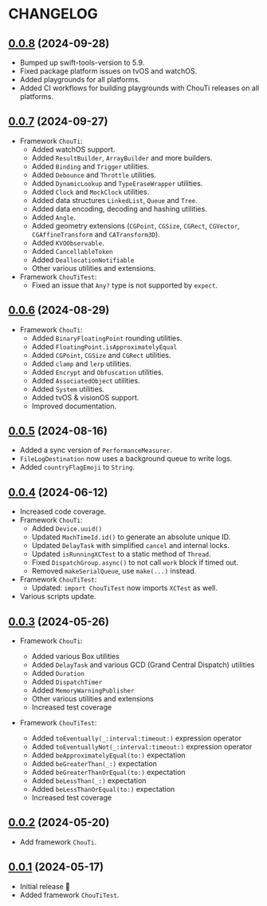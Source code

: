 # CHANGELOG

## [0.0.8](https://github.com/honghaoz/ChouTi/releases/tag/0.0.8) (2024-09-28)

- Bumped up swift-tools-version to 5.9.
- Fixed package platform issues on tvOS and watchOS.
- Added playgrounds for all platforms.
- Added CI workflows for building playgrounds with ChouTi releases on all platforms.

## [0.0.7](https://github.com/honghaoz/ChouTi/releases/tag/0.0.7) (2024-09-27)

- Framework `ChouTi`:
  - Added watchOS support.
  - Added `ResultBuilder`, `ArrayBuilder` and more builders.
  - Added `Binding` and `Trigger` utilities.
  - Added `Debounce` and `Throttle` utilities.
  - Added `DynamicLookup` and `TypeEraseWrapper` utilities.
  - Added `Clock` and `MockClock` utilities.
  - Added data structures `LinkedList`, `Queue` and `Tree`.
  - Added data encoding, decoding and hashing utilities.
  - Added `Angle`.
  - Added geometry extensions (`CGPoint`, `CGSize`, `CGRect`, `CGVector`, `CGAffineTransform` and `CATransform3D`).
  - Added `KVOObservable`.
  - Added `CancellableToken`
  - Added `DeallocationNotifiable`
  - Other various utilities and extensions.
- Framework `ChouTiTest`:
  - Fixed an issue that `Any?` type is not supported by `expect`.

## [0.0.6](https://github.com/honghaoz/ChouTi/releases/tag/0.0.6) (2024-08-29)

- Framework `ChouTi`:
  - Added `BinaryFloatingPoint` rounding utilities.
  - Added `FloatingPoint.isApproximatelyEqual`
  - Added `CGPoint`, `CGSize` and `CGRect` utilities.
  - Added `clamp` and `lerp` utilities.
  - Added `Encrypt` and `Obfuscation` utilities.
  - Added `AssociatedObject` utilities.
  - Added `System` utilities.
  - Added tvOS & visionOS support.
  - Improved documentation.

## [0.0.5](https://github.com/honghaoz/ChouTi/releases/tag/0.0.5) (2024-08-16)

- Added a sync version of `PerformanceMeasurer`.
- `FileLogDestination` now uses a background queue to write logs.
- Added `countryFlagEmoji` to `String`.

## [0.0.4](https://github.com/honghaoz/ChouTi/releases/tag/0.0.4) (2024-06-12)

- Increased code coverage.
- Framework `ChouTi`:
  - Added `Device.uuid()`
  - Updated `MachTimeId.id()` to generate an absolute unique ID.
  - Updated `DelayTask` with simplified `cancel` and internal locks.
  - Updated `isRunningXCTest` to a static method of `Thread`.
  - Fixed `DispatchGroup.async()` to not call `work` block if timed out.
  - Removed `makeSerialQueue`, use `make(...)` instead.
- Framework `ChouTiTest`:
  - Updated: `import ChouTiTest` now imports `XCTest` as well.
- Various scripts update.

## [0.0.3](https://github.com/honghaoz/ChouTi/releases/tag/0.0.3) (2024-05-26)

- Framework `ChouTi`:
  - Added various Box utilities
  - Added `DelayTask` and various GCD (Grand Central Dispatch) utilities
  - Added `Duration`
  - Added `DispatchTimer`
  - Added `MemoryWarningPublisher`
  - Other various utilities and extensions
  - Increased test coverage

- Framework `ChouTiTest`:
  - Added `toEventually(_:interval:timeout:)` expression operator
  - Added `toEventuallyNot(_:interval:timeout:)` expression operator
  - Added `beApproximatelyEqual(to:)` expectation
  - Added `beGreaterThan(_:)` expectation
  - Added `beGreaterThanOrEqual(to:)` expectation
  - Added `beLessThan(_:)` expectation
  - Added `beLessThanOrEqual(to:)` expectation
  - Increased test coverage

## [0.0.2](https://github.com/honghaoz/ChouTi/releases/tag/0.0.2) (2024-05-20)

- Add framework `ChouTi`.

## [0.0.1](https://github.com/honghaoz/ChouTi/releases/tag/0.0.1) (2024-05-17)

- Initial release 🎉
- Added framework `ChouTiTest`.
